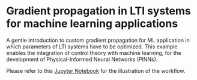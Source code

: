 # Gradient propagation in LTI systems for machine learning applications

A gentle introduction to custom gradient propagation for ML application in which parameters of LTI systems have to be optimized. This example enables the integration of control theory with machine learning, for the development of Physical-Informed Neural Networks (PINNs).

Please refer to this [Jupyter Notebook](./gradient_propagation.ipynb) for the illustration of the workflow.
